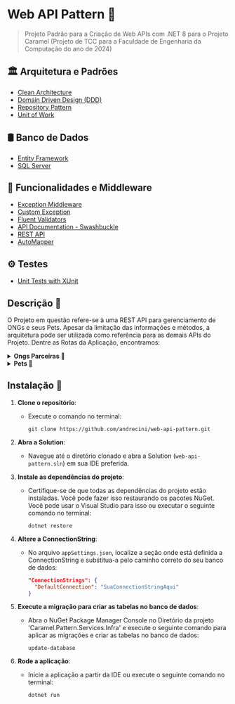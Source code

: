 # Web API Pattern 🚀
> Projeto Padrão para a Criação de Web APIs com .NET 8 para o Projeto Caramel (Projeto de TCC para a Faculdade de Engenharia da Computação do ano de 2024)

## 🏛️ Arquitetura e Padrões
- [Clean Architecture](Documentation/CleanArchitecture.md)
- [Domain Driven Design (DDD)](Documentation/DDD.md)
- [Repository Pattern](Documentation/RepositoryPattern.md)
- [Unit of Work](Documentation/UnitOfWork.md)

## 🛢️ Banco de Dados
- [Entity Framework](Documentation/EntityFramework.md)
- [SQL Server](Documentation/SqlServer.md)

## 🚀 Funcionalidades e Middleware
- [Exception Middleware](Documentation/ExceptionMiddleware.md)
- [Custom Exception](Documentation/CustomExceptions.md)
- [Fluent Validators](Documentation/FluentValidator.md)
- [API Documentation - Swashbuckle](Documentation/Swashbuckle.md)
- [REST API](Documentation/RepositoryPattern.md)
- [AutoMapper](Documentation/AutoMapper.md)

## ⚙️ Testes
- [Unit Tests with XUnit](Documentation/UnitTests.md)

  
## Descrição 📝
O Projeto em questão refere-se à uma REST API para gerenciamento de ONGs e seus Pets. Apesar da limitação das informações e métodos,
a arquitetura pode ser utilizada como referência para as demais APIs do Projeto. Dentre as Rotas da Aplicação, encontramos: 

<details>
<summary><strong>Ongs Parceiras 🤝</strong></summary>

A controller `PartnersController` oferece as seguintes funcionalidades para lidar com Ongs Parceiras:

1. **Recuperação de Todas as Ongs Parceiras**: 
   - Endpoint: `GET /api/v1/partners`
   - Descrição: Recupera uma lista paginada de todas as Ongs Parceiras.
   - Parâmetros:
     - `page`: Página atual da lista (padrão: 1).
     - `pageSize`: Quantidade de Ongs por página (padrão: 10).
   - Respostas:
     - `200 OK`: Retorna a lista de Ongs Parceiras paginada.
     - `500 Internal Server Error`: Em caso de erro no servidor.

2. **Recuperação de uma Ong Parceira por ID**:
   - Endpoint: `GET /api/v1/partners/{partnerId}`
   - Descrição: Recupera uma Ong Parceira específica com base no ID fornecido.
   - Parâmetros:
     - `partnerId`: ID da Ong Parceira a ser recuperada.
   - Respostas:
     - `200 OK`: Retorna a Ong Parceira correspondente ao ID fornecido.
     - `500 Internal Server Error`: Em caso de erro no servidor.

3. **Criação de uma Nova Ong Parceira**:
   - Endpoint: `POST /api/v1/partners`
   - Descrição: Cria uma nova Ong Parceira com base nos dados fornecidos.
   - Parâmetros:
     - `partner`: Dados da nova Ong Parceira a serem criados.
   - Respostas:
     - `201 Created`: Retorna a Ong Parceira criada com sucesso.
     - `422 Unprocessable Entity`: Em caso de dados inválidos ou faltando.
     - `400 Bad Request`: Em caso de erro ao Adicionar o Parceiro.
     - `500 Internal Server Error`: Em caso de erro no servidor.

4. **Atualização de uma Ong Parceira Existente**:
   - Endpoint: `PUT /api/v1/partners`
   - Descrição: Atualiza os dados de uma Ong Parceira existente com base nos dados fornecidos.
   - Parâmetros:
     - `partner`: Dados atualizados da Ong Parceira.
   - Respostas:
     - `200 OK`: Retorna a Ong Parceira atualizada com sucesso.
     - `422 Unprocessable Entity`: Em caso de dados inválidos ou faltando.
     - `400 Bad Request`: Em caso de erro ao Atualizar o Parceiro.
     - `500 Internal Server Error`: Em caso de erro no servidor.

5. **Exclusão de uma Ong Parceira por ID**:
   - Endpoint: `DELETE /api/v1/partners/{partnerId}`
   - Descrição: Exclui uma Ong Parceira específica com base no ID fornecido.
   - Parâmetros:
     - `partnerId`: ID da Ong Parceira a ser excluída.
   - Respostas:
     - `204 No Content`:Em caso de a Ong Parceira foi excluída com sucesso.
     - `422 Unprocessable Entity`: Em caso de dados inválidos ou faltando.
     - `400 Bad Request`: Em caso de erro ao Excluir o Parceiro.
     - `500 Internal Server Error`: Em caso de erro no servidor.

</details>

<details>
<summary><strong>Pets 🐾</strong></summary>

A controller `PetsController` oferece as seguintes funcionalidades para lidar com Pets:

1. **Recuperação de Pets de um Parceiro Específico**: 
   - Endpoint: `GET /api/v1/pets`
   - Descrição: Recupera uma lista paginada de Pets associados a um parceiro específico.
   - Parâmetros:
     - `partnerId`: ID do parceiro.
     - `page`: Página atual da lista (padrão: 1).
     - `pageSize`: Quantidade de Pets por página (padrão: 10).
   - Respostas:
     - `200 OK`: Retorna a lista de Pets paginada.
     - `422 Unprocessable Entity`: Em caso de dados inválidos ou faltando.
     - `500 Internal Server Error`: Em caso de erro no servidor.

2. **Recuperação de Pets Filtrados por Critérios Específicos**:
   - Endpoint: `GET /api/v1/pets/filtered`
   - Descrição: Recupera uma lista paginada de Pets filtrada por critérios específicos para um parceiro.
   - Parâmetros:
     - `partnerId`: ID do parceiro.
     - `page`: Página atual da lista (padrão: 1).
     - `pageSize`: Quantidade de Pets por página (padrão: 10).
     - `filter`: Filtro a ser aplicado (objeto PetFilter).
   - Respostas:
     - `200 OK`: Retorna a lista de Pets filtrada e paginada.
     - `422 Unprocessable Entity`: Em caso de dados inválidos ou faltando.
     - `500 Internal Server Error`: Em caso de erro no servidor.

3. **Recuperação de um Pet Específico por ID**:
   - Endpoint: `GET "/api/v1/pets/{petId}`
   - Descrição: Recupera um Pet específico com base no ID fornecido.
   - Parâmetros:
     - `petId`: ID do Pet a ser recuperado.
   - Respostas:
     - `200 OK`: Retorna o Pet correspondente ao ID fornecido.
     - `422 Unprocessable Entity`: Em caso de dados inválidos ou faltando.
     - `500 Internal Server Error`: Em caso de erro no servidor.

4. **Recuperação do Status de um Pet por ID**:
   - Endpoint: `GET /api/v1/pets/{petId}/status`
   - Descrição: Recupera o status de um Pet específico com base no ID fornecido.
   - Parâmetros:
     - `petId`: ID do Pet a ser consultado.
   - Respostas:
     - `200 OK`: Retorna o status do Pet correspondente ao ID fornecido.
     - `422 Unprocessable Entity`: Em caso de dados inválidos ou faltando.
     - `500 Internal Server Error`: Em caso de erro no servidor.

5. **Criação de um Novo Pet**:
   - Endpoint: `POST /api/v1/pets`
   - Descrição: Cria um novo Pet com base nos dados fornecidos.
   - Parâmetros:
     - `pet`: Dados do novo Pet a serem criados.
   - Respostas:
     - `201 Created`: Retorna o Pet criado com sucesso.
     - `422 Unprocessable Entity`: Em caso de dados inválidos ou faltando.
     - `400 Bad Request`: Em caso de erro ao Adicionar o Pet.
     - `500 Internal Server Error`: Em caso de erro no servidor.

6. **Atualização de um Pet Existente**:
   - Endpoint: `PUT /api/v1/pets`
   - Descrição: Atualiza os dados de um Pet existente com base nos dados fornecidos.
   - Parâmetros:
     - `pet`: Dados atualizados do Pet.
   - Respostas:
     - `200 OK`: Retorna o Pet atualizado com sucesso.
     - `422 Unprocessable Entity`: Em caso de dados inválidos ou faltando.
     - `400 Bad Request`: Em caso de erro ao Atualizar o Pet.
     - `500 Internal Server Error`: Em caso de erro no servidor.

7. **Atualização do Status de um Pet Existente**:
   - Endpoint: `PATCH /api/v1/pets/{petId}/status`
   - Descrição: Atualiza o status de um Pet existente com base no ID fornecido.
   - Parâmetros:
     - `petId`: ID do Pet a ser atualizado.
     - `status`: Novo status do Pet.
   - Respostas:
     - `200 OK`: Retorna o status do Pet atualizado com sucesso.
     - `422 Unprocessable Entity`: Em caso de dados inválidos ou faltando.
     - `400 Bad Request`: Em caso de erro ao Atualizar o Status de um Pet.
     - `500 Internal Server Error`: Em caso de erro no servidor.

8. **Exclusão de um Pet Existente**:
   - Endpoint: `DELETE /api/v1/pets/{petId}`
   - Descrição: Exclui um Pet específico com base no ID fornecido.
   - Parâmetros:
     - `petId`: ID do Pet a ser excluído.
   - Respostas:
     - `200 OK`: Retorna `true` se o Pet foi excluído com sucesso.
     - `422 Unprocessable Entity`: Em caso de dados inválidos ou faltando.
     - `400 Bad Request`: Em caso de erro ao Deletar o Pet.
     - `500 Internal Server Error`: Em caso de erro no servidor.

</details>

## Instalação 🔧

1. **Clone o repositório**:
   - Execute o comando no terminal:
     ```
     git clone https://github.com/andrecini/web-api-pattern.git
     ```

2. **Abra a Solution**:
   - Navegue até o diretório clonado e abra a Solution (`web-api-pattern.sln`) em sua IDE preferida.

3. **Instale as dependências do projeto**:
   - Certifique-se de que todas as dependências do projeto estão instaladas. Você pode fazer isso restaurando os pacotes NuGet. Você pode usar o Visual Studio para isso ou executar o seguinte comando no terminal:
     ```
     dotnet restore
     ```

4. **Altere a ConnectionString**:
   - No arquivo `appSettings.json`, localize a seção onde está definida a ConnectionString e substitua-a pelo caminho correto do seu banco de dados:
     ```json
     "ConnectionStrings": {
       "DefaultConnection": "SuaConnectionStringAqui"
     }
     ```

5. **Execute a migração para criar as tabelas no banco de dados**:
   - Abra o NuGet Package Manager Console no Diretório da projeto 'Caramel.Pattern.Services.Infra' e execute o seguinte comando para aplicar as migrações e criar as tabelas no banco de dados:
     ```
     update-database
     ```

6. **Rode a aplicação**:
   - Inicie a aplicação a partir da IDE ou execute o seguinte comando no terminal:
     ```
     dotnet run
     ```


